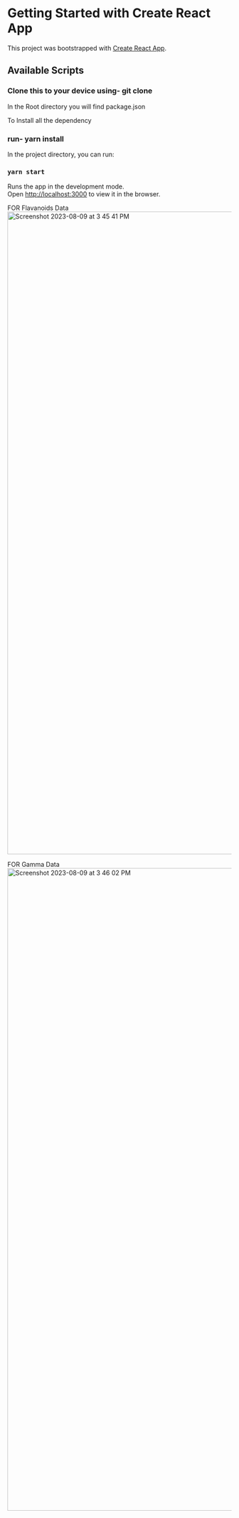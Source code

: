 # Getting Started with Create React App

This project was bootstrapped with [Create React App](https://github.com/facebook/create-react-app).

## Available Scripts

### Clone this to your device using-  git clone <url>

In the Root directory you will find package.json

To Install all the dependency

 ### run- yarn install

In the project directory, you can run:

### `yarn start`

Runs the app in the development mode.\
Open [http://localhost:3000](http://localhost:3000) to view it in the browser.






FOR Flavanoids Data
<img width="1440" alt="Screenshot 2023-08-09 at 3 45 41 PM" src="https://github.com/deepak-singh19/manufac-assignment/assets/48211820/3be4ae71-549b-4fd1-b458-09277c0d0856">

FOR Gamma Data
<img width="1440" alt="Screenshot 2023-08-09 at 3 46 02 PM" src="https://github.com/deepak-singh19/manufac-assignment/assets/48211820/82e065cf-e296-4e35-9df3-d315aa52da7f">







